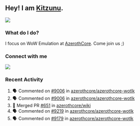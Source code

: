 ## Hey! I am [Kitzunu](https://Github.com/Kitzunu).

<!--<a href="https://github-readme-stats.kitzunu.vercel.app/api?username=Kitzunu&show_icons=true&theme=dark">
  <img align="center" src="https://github-readme-stats.kitzunu.vercel.app/api?username=Kitzunu&show_icons=true&theme=dark" />
</a>-->
<a href="https://github-readme-stats.kitzunu.vercel.app/api?username=Kitzunu&show_icons=true&theme=dark">
  <img align="center" src="https://github-readme-stats.vercel.app/api/top-langs/?username=Kitzunu&layout=compact&theme=dark" />
</a>

### What do I do?

I focus on WoW Emulation at [AzerothCore](https://Github.com/AzerothCore). Come join us ;)

### Connect with me
[![](https://img.shields.io/badge/AzerothCore%20Discord-Connect%20with%20me!-green)](https://discord.com/invite/gkt4y2x)

### Recent Activity

<!--START_SECTION:activity-->
1. 🗣 Commented on [#9006](https://github.com/azerothcore/azerothcore-wotlk/issues/9006) in [azerothcore/azerothcore-wotlk](https://github.com/azerothcore/azerothcore-wotlk)
2. 🗣 Commented on [#9006](https://github.com/azerothcore/azerothcore-wotlk/issues/9006) in [azerothcore/azerothcore-wotlk](https://github.com/azerothcore/azerothcore-wotlk)
3. 🎉 Merged PR [#651](https://github.com/azerothcore/wiki/pull/651) in [azerothcore/wiki](https://github.com/azerothcore/wiki)
4. 🗣 Commented on [#9219](https://github.com/azerothcore/azerothcore-wotlk/issues/9219) in [azerothcore/azerothcore-wotlk](https://github.com/azerothcore/azerothcore-wotlk)
5. 🗣 Commented on [#9179](https://github.com/azerothcore/azerothcore-wotlk/issues/9179) in [azerothcore/azerothcore-wotlk](https://github.com/azerothcore/azerothcore-wotlk)
<!--END_SECTION:activity-->
